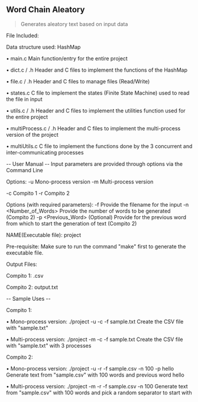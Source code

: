 ## Word Chain Aleatory

> Generates aleatory text based on input data


File Included: 

Data structure used:
HashMap

• main.c
Main function/entry for the entire project

• dict.c / .h
Header and C files to implement the functions of the HashMap

• file.c / .h
Header and C files to manage files (Read/Write)

• states.c
C file to implement the states (Finite State Machine) used to read the file in input

• utils.c / .h
Header and C files to implement the utilities function used for the entire project

• multiProcess.c / .h
Header and C files to implement the multi-process version of the project

• multiUtils.c
C file to implement the functions done by the 3 concurrent and inter-communicating processes


-- User Manual --
Input parameters are provided through options via the Command Line

Options:
-u      Mono-process version
-m      Multi-process version

-c      Compito 1
-r      Compito 2

Options (with required parameters):
-f <filename>                       Provide the filename for the input
-n <Number_of_Words>                Provide the number of words to be generated (Compito 2)
-p <Previous_Word> (Optional)       Provide for the previous word from which to start the generation of text (Compito 2)  

NAME(Executable file):
project

Pre-requisite:
Make sure to run the command "make" first to generate the executable file.

Output Files:

Compito 1:
<filename>.csv

Compito 2:
output.txt

-- Sample Uses --

Compito 1:

• Mono-process version: 
./project -u -c -f sample.txt                       Create the CSV file with "sample.txt"


• Multi-process version:
./project -m -c -f sample.txt                       Create the CSV file with "sample.txt" with 3 processes


Compito 2:

• Mono-process version:
./project -u -r -f sample.csv -n 100 -p hello       Generate text from "sample.csv" with 100 words and previous word hello


• Multi-process version:
./project -m -r -f sample.csv -n 100                Generate text from "sample.csv" with 100 words and pick a random separator to start with



